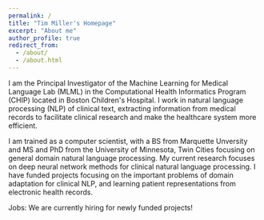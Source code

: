 ```yaml
---
permalink: /
title: "Tim Miller's Homepage"
excerpt: "About me"
author_profile: true
redirect_from: 
  - /about/
  - /about.html
---
```


I am the Principal Investigator of the Machine Learning for Medical Language Lab (MLML) in the Computational Health Informatics Program (CHIP) located in Boston Children's Hospital. I work in natural language processing (NLP) of clinical text, extracting information from medical records to facilitate clinical research and make the healthcare system more efficient.

I am trained as a computer scientist, with a BS from Marquette Unversity and MS and PhD from the University of Minnesota, Twin Cities focusing on general domain natural language processing. My current research focuses on deep neural network methods for clinical natural language processing. I have funded projects focusing on the important problems of domain adaptation for clinical NLP, and learning patient representations from electronic health records.

Jobs: We are currently hiring for newly funded projects! 